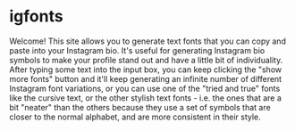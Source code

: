 # igfonts
Welcome! This site allows you to generate text fonts that you can copy and paste into your Instagram bio. It's useful for generating Instagram bio symbols to make your profile stand out and have a little bit of individuality. After typing some text into the input box, you can keep clicking the "show more fonts" button and it'll keep generating an infinite number of different Instagram font variations, or you can use one of the "tried and true" fonts like the cursive text, or the other stylish text fonts - i.e. the ones that are a bit "neater" than the others because they use a set of symbols that are closer to the normal alphabet, and are more consistent in their style.

